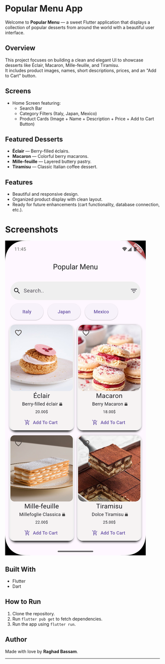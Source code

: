 # Popular Menu App

Welcome to **Popular Menu** — a sweet Flutter application that displays a collection of popular desserts from around the world with a beautiful user interface.

## Overview
This project focuses on building a clean and elegant UI to showcase desserts like Éclair, Macaron, Mille-feuille, and Tiramisu.  
It includes product images, names, short descriptions, prices, and an "Add to Cart" button.

## Screens
- Home Screen featuring:
  - Search Bar
  - Category Filters (Italy, Japan, Mexico)
  - Product Cards (Image + Name + Description + Price + Add to Cart Button)

## Featured Desserts
- **Éclair** — Berry-filled éclairs.
- **Macaron** — Colorful berry macarons.
- **Mille-feuille** — Layered buttery pastry.
- **Tiramisu** — Classic Italian coffee dessert.

## Features
- Beautiful and responsive design.
- Organized product display with clean layout.
- Ready for future enhancements (cart functionality, database connection, etc.).

# Screenshots

![App Screenshot](images/screenshot1.png)

## Built With
- Flutter
- Dart

## How to Run
1. Clone the repository.
2. Run `flutter pub get` to fetch dependencies.
3. Run the app using `flutter run`.

## Author
Made with love by **Raghad Bassam**.

---